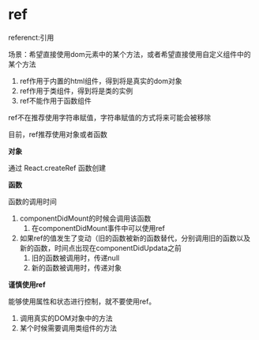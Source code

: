 # ref

referenct:引用

场景：希望直接使用dom元素中的某个方法，或者希望直接使用自定义组件中的某个方法

1. ref作用于内置的html组件，得到将是真实的dom对象
2. ref作用于类组件，得到将是类的实例
3. ref不能作用于函数组件

ref不在推荐使用字符串赋值，字符串赋值的方式将来可能会被移除

目前，ref推荐使用对象或者函数

**对象**

通过 React.createRef 函数创建

**函数**

函数的调用时间

1. componentDidMount的时候会调用该函数
    1. 在componentDidMount事件中可以使用ref
2. 如果ref的值发生了变动（旧的函数被新的函数替代，分别调用旧的函数以及新的函数，时间点出现在componentDidUpdata之前
    1. 旧的函数被调用时，传递null
    2. 新的函数被调用时，传递对象

**谨慎使用ref**

能够使用属性和状态进行控制，就不要使用ref。

1. 调用真实的DOM对象中的方法
2. 某个时候需要调用类组件的方法